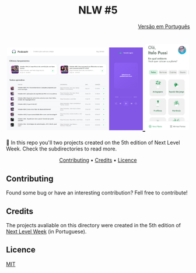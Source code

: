 <h1 align="center">NLW #5</h1>
<div align="right">
    <a href="https://github.com/ItaloPussi/NLW5/blob/master/readme.pt.md" />Versão em Português</a>
</div>


<h1 align="center">
  <a href="https://github.com/ItaloPussi/NLW5/tree/master/podcastr-web" target="_blank">
    <img width="74%" alt="Podcastr Home Page" title="Podcastr Home Page" src="./.github/podcastr-home.png" />
  </a>
  <a href="https://github.com/ItaloPussi/NLW5/tree/master/plantmanager-mobile" target="_blank">
    <img width="24%" alt="PlantManager Home Page" title="PlantManager Home Page" src="./.github/plantmanager-main.jpeg" />
  </a>
</h1>

<p>🚀 In this repo you'll two projects created on the 5th edition of Next Level Week. Check the subdirectories to read more.</p>

<p align="center">
 <a href="#contributing">Contributing</a> • 
 <a href="#credits">Credits</a> • 
 <a href="#license">Licence</a>
</p>

<h2 id="contributing">Contributing</h2>
<p>Found some bug or have an interesting contribution? Fell free to contribute!</p>

<h2 id="credits">Credits</h2>
<p>The projects avaliable on this directory were created in the 5th edition of <a href="https://nextlevelweek.com/" target="_blank">Next Level Week</a> (in Portuguese).</p>

<h2 id="licence">Licence</h2>
<a href="https://choosealicense.com/licenses/mit/" target="_blank" />MIT</a>

